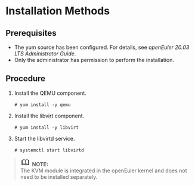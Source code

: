 # Installation Methods<a name="EN-US_TOPIC_0183154307"></a>

## Prerequisites<a name="section384419253224"></a>

-   The yum source has been configured. For details, see  _openEuler 20.03 LTS Administrator Guide_.
-   Only the administrator has permission to perform the installation.

## Procedure<a name="section69303417316"></a>

1.  Install the QEMU component.

    ```
    # yum install -y qemu
    ```

2.  Install the libvirt component.

    ```
    # yum install -y libvirt
    ```

3.  Start the libvirtd service.

    ```
    # systemctl start libvirtd
    ```


>![](public_sys-resources/icon-note.gif) **NOTE:**   
>The KVM module is integrated in the openEuler kernel and does not need to be installed separately.  

